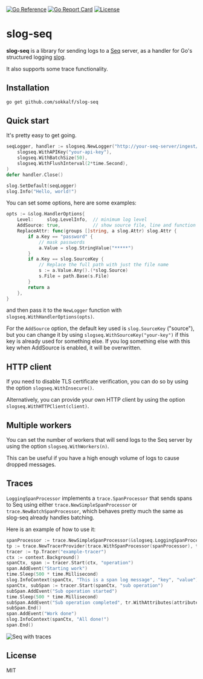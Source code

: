 [![Go Reference](https://pkg.go.dev/badge/github.com/sokkalf/slog-seq.svg)](https://pkg.go.dev/github.com/sokkalf/slog-seq)
[![Go Report Card](https://goreportcard.com/badge/github.com/sokkalf/slog-seq)](https://goreportcard.com/report/github.com/sokkalf/slog-seq)
[![License](https://img.shields.io/badge/License-MIT-blue.svg)](./LICENSE)

# slog-seq

**slog-seq** is a library for sending logs to a [Seq](https://datalust.co/seq) server, as a handler for Go's structured logging [slog](https://go.dev/blog/slog).

It also supports some trace functionality.

## Installation

```bash
go get github.com/sokkalf/slog-seq
```

## Quick start

It's pretty easy to get going.

```go
seqLogger, handler := slogseq.NewLogger("http://your-seq-server/ingest/clef",
    slogseq.WithAPIKey("your-api-key"),
    slogseq.WithBatchSize(50),
    slogseq.WithFlushInterval(2*time.Second),
)
defer handler.Close()

slog.SetDefault(seqLogger)
slog.Info("Hello, world!")
```

You can set some options, here are some examples:

```go
opts := &slog.HandlerOptions{
	Level:     slog.LevelInfo,  // minimum log level
	AddSource: true,            // show source file, line and function in log
	ReplaceAttr: func(groups []string, a slog.Attr) slog.Attr {
		if a.Key == "password" {
			// mask passwords
			a.Value = slog.StringValue("*****")
		}
		if a.Key == slog.SourceKey {
			// Replace the full path with just the file name
			s := a.Value.Any().(*slog.Source)
			s.File = path.Base(s.File)
		}
		return a
	},
}
```

and then pass it to the `NewLogger` function with `slogseq.WithHandlerOptions(opts)`.

For the `AddSource` option, the default key used is `slog.SourceKey` ("source"), but you can change it by using `slogseq.WithSourceKey("your-key")` if this key is already used for something else.
If you log something else with this key when AddSource is enabled, it will be overwritten.

## HTTP client

If you need to disable TLS certificate verification, you can do so by using the option `slogseq.WithInsecure()`.

Alternatively, you can provide your own HTTP client by using the option `slogseq.WithHTTPClient(client)`.

## Multiple workers

You can set the number of workers that will send logs to the Seq server by using the option `slogseq.WithWorkers(n)`.

This can be useful if you have a high enough volume of logs to cause dropped messages.

## Traces

`LoggingSpanProcessor` implements a `trace.SpanProcessor` that sends spans to Seq using either `trace.NewSimpleSpanProcessor` or `trace.NewBatchSpanProcessor`, which behaves pretty much the same as slog-seq already handles batching.

Here is an example of how to use it:

```go
spanProcessor := trace.NewSimpleSpanProcessor(&slogseq.LoggingSpanProcessor{Handler: handler})
tp := trace.NewTracerProvider(trace.WithSpanProcessor(spanProcessor), trace.WithSampler(trace.AlwaysSample()))
tracer := tp.Tracer("example-tracer")
ctx := context.Background()
spanCtx, span := tracer.Start(ctx, "operation")
span.AddEvent("Starting work")
time.Sleep(500 * time.Millisecond)
slog.InfoContext(spanCtx, "This is a span log message", "key", "value")
spanCtx, subSpan := tracer.Start(spanCtx, "sub operation")
subSpan.AddEvent("Sub operation started")
time.Sleep(500 * time.Millisecond)
subSpan.AddEvent("Sub operation completed", tr.WithAttributes(attribute.String("key", "value")))
subSpan.End()
span.AddEvent("Work done")
slog.InfoContext(spanCtx, "All done!")
span.End()
```

![Seq with traces](../master/doc/seq_screenshot.png)

## License

MIT
